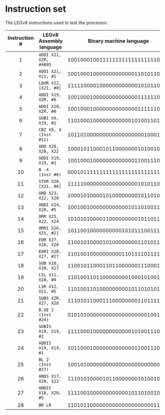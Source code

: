 # Instruction set

The LEGv8 instructions used to test the processor.

| Instruction # | LEGv8 Assembly language | Binary machine language | Hexadecimal value |
|:---:| --- | --- | --- |
|   1 | `ADDI X21, XZR, #4095 ` | 10010001001111111111111111110101 | 913FFFF5 |
|   2 | `ADDI X21, X21, #1` | 10010001000000000000011010110101 | 910006B5 |
|   3 | `LDUR X22, [X21, #0] ` | 11111000010000000000001010110110 | F84002B6 |
|   4 | `ADDI X19, XZR, #0 ` | 10010001000000000000001111110011 | 910003F3 |
|   5 | `ADDI X20, XZR, #0 ` | 10010001000000000000001111110100 | 910003F4 |
|   6 | `SUBI X9, X19, #2 ` | 11010001000000000000101001101001 | D1000A69 |
|   7 | `CBZ X9, 4 (Inst #11) ` | 10110100000000000000000010001001 | B4000089 |
|   8 | `ADD X20, X20, X22 ` | 10001011000101100000001010010100 | 8B160294 |
|   9 | `ADDI X19, X19, #1 ` | 10010001000000000000011001110011 | 91000673 |
|  10 | `B -4 (Inst #6) ` | 00010111111111111111111111111100 | 17FFFFFC |
|  11 | `STUR X20, [X21, #0] ` | 11111000000000000000001010110100 | F80002B4 |
|  12 | `AND X23, X22, X20 ` | 10001010000101000000001011010111 | 8A1402D7 |
|  13 | `ANDI X24, X20, #5 ` | 10010010000000000001011010011000 | 92001698 |
|  14 | `ORR X25, X22, X24 ` | 10101010000110000000001011011001 | AA1802D9 |
|  15 | `ORRI X26, X25, #21 ` | 10110010000000000101011100111010 | B200573A |
|  16 | `EOR X27, X26, X20 ` | 11001010000101000000001101011011 | CA14035B |
|  17 | `EORI X28, X27, #27 ` | 11010010000000000110111101111100 | D2006F7C |
|  18 | `SUB X10, X28, X27 ` | 11001011000110110000001110001010 | CB1B038A |
|  19 | `LSL X11, X10, #4 ` | 11010011011000000001000101001011 | D360114B |
|  20 | `LSR X12, X21, #5 ` | 11010011010000000001011010101100 | D34016AC |
|  21 | `SUBS XZR, X27, X28 ` | 11101011000111000000001101111111 | EB1C037F |
|  22 | `B.GE 2 (Inst #24) ` | 01010100000000000000000001001010 | 5400004A |
|  23 | `SUBIS X19, X19, #2 ` | 11110001000000000000101001110011 | F1000A73 |
|  24 | `ADDIS X19, X19, #1 ` | 10110001000000000000011001110011 | B1000673 |
|  25 | `BL 2 (Inst #27) ` | 10010100000000000000000000000010 | 94000002 |
|  26 | `ANDS X17, X20, X22 ` | 11101010000101100000001010010001 | EA160291 |
|  27 | `ANDIS X18, X20, #5 ` | 11110010000000000001011010010010 | F2001692 |
|  28 | `BR LR ` | 11010110000000000000000000011110 | D600001E |

